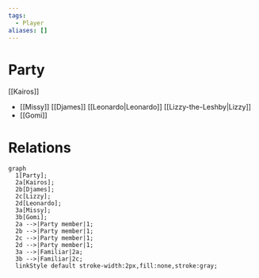 ```yaml
---
tags:
  - Player
aliases: []
---
```

# Party
[[Kairos]]
- [[Missy]]
[[Djames]]
[[Leonardo|Leonardo]]
[[Lizzy-the-Leshby|Lizzy]]
- [[Gomi]]


# Relations

```mermaid
graph
  1[Party];
  2a[Kairos];
  2b[Djames];
  2c[Lizzy];
  2d[Leonardo];
  3a[Missy];
  3b[Gomi];
  2a -->|Party member|1;
  2b -->|Party member|1;
  2c -->|Party member|1;
  2d -->|Party member|1;
  3a -->|Familiar|2a;
  3b -->|Familiar|2c;
  linkStyle default stroke-width:2px,fill:none,stroke:gray;
```
